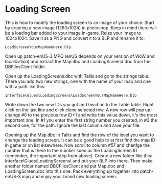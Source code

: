 # Loading Screen #

This is how to modify the loading screen to an image of your choice. Start by creating a new image (1280x1024) in photoshop. Keep in mind there will be a loading bar added to your image in-game. Reize your image to 1024x1024. Save it as a PNG and convert it to a BLP and rename it to:

	LoadScreeenYourMapNameHere.blp

Open up patch-enUS-3.MPQ (enUS depends on your version of WoW and localization) and extract the Map.dbc and LoadingScreend.dbc from the DBFilesClient folder.

Open up the LoadingScreens.dbc with Taliis and go to the strings table. There you add two new strings; one with the name of your map and one with a path like this:

	Interface\Glues\LoadingScreens\LoadScreenYourMapNameHere.blp

Write down the two new IDs you got and head on to the Table table. Right click on the last line and click clone selected row. A new row will pop up; change #0 to the previous row ID+1 and write this value down, it's the most important one. In #1 you enter the first string number you created, in #2 the second one, for the path. Ignore the last column and save your file.

Opening up the Map.dbc in Taliis and find the row of the level you want to change the loading screen. It can be a good help to at first find the map ID in game or on list elsewhere. Now scroll to column #57 and chanfge the number that is there to the number sued as the LoadingScreen ID (remember, the important step from above). Create a new folder like this: Interface\Glues\LoadingScreens\ and put your BLP into there. Then make another folder named DBCFilesClient and put Map.dbc and LoadingScreen.dbc into this one. Pack everything up together into patch-enUS-3.mpq and enjoy your brand new loading screen.
